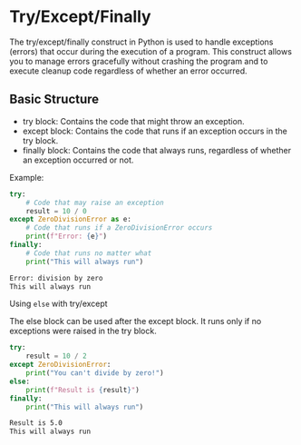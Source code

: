 # Try/Except/Finally

The try/except/finally construct in Python is used to handle exceptions (errors) that occur during the execution of a program. This construct allows you to manage errors gracefully without crashing the program and to execute cleanup code regardless of whether an error occurred.

## Basic Structure

- try block: Contains the code that might throw an exception.
- except block: Contains the code that runs if an exception occurs in the try block.
- finally block: Contains the code that always runs, regardless of whether an exception occurred or not.

Example:

```py
try:
    # Code that may raise an exception
    result = 10 / 0
except ZeroDivisionError as e:
    # Code that runs if a ZeroDivisionError occurs
    print(f"Error: {e}")
finally:
    # Code that runs no matter what
    print("This will always run")
```

```sh
Error: division by zero
This will always run
```

Using `else` with try/except

The else block can be used after the except block. It runs only if no exceptions were raised in the try block.

```py
try:
    result = 10 / 2
except ZeroDivisionError:
    print("You can't divide by zero!")
else:
    print(f"Result is {result}")
finally:
    print("This will always run")
```

```sh
Result is 5.0
This will always run
```
